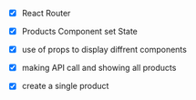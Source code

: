 * [x] React Router
* [x] Products Component set State
* [x] use of props to display diffrent components 

* [x]  making API call and showing all products


* [x] create a single product